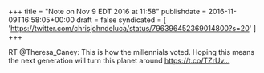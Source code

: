 +++
title = "Note on Nov 9 EDT 2016 at 11:58"
publishdate = 2016-11-09T16:58:05+00:00
draft = false
syndicated = [ 'https://twitter.com/chrisjohndeluca/status/796396452369014800?s=20' ]
+++

RT @Theresa_Caney: This is how the millennials voted. Hoping this means the next generation will turn this planet around https://t.co/TZrUv…
